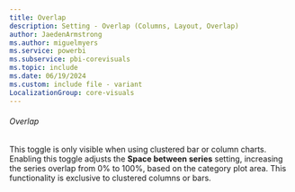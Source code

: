 ```yaml
---
title: Overlap
description: Setting - Overlap (Columns, Layout, Overlap)
author: JaedenArmstrong
ms.author: miguelmyers
ms.service: powerbi
ms.subservice: pbi-corevisuals
ms.topic: include
ms.date: 06/19/2024
ms.custom: include file - variant
LocalizationGroup: core-visuals
---
```

###### Overlap

This toggle is only visible when using clustered bar or column charts. Enabling this toggle adjusts the **Space between series** setting, increasing the series overlap from 0% to 100%, based on the category plot area. This functionality is exclusive to clustered columns or bars.

